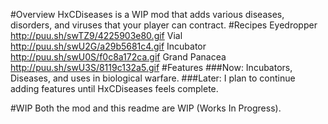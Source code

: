 #Overview
    HxCDiseases is a WIP mod that adds various diseases, disorders, and viruses that your player can contract.
#Recipes
    Eyedropper    
    <http://puu.sh/swTZ9/4225903e80.gif>
    Vial
    <http://puu.sh/swU2G/a29b5681c4.gif>
    Incubator
    <http://puu.sh/swU0S/f0c8a172ca.gif>
    Grand Panacea
    <http://puu.sh/swU3S/8119c132a5.gif>
#Features
###Now: 
      Incubators, Diseases, and uses in biological warfare.
###Later:
      I plan to continue adding features until HxCDiseases feels complete.
    
#WIP
      Both the mod and this readme are WIP (Works In Progress).
